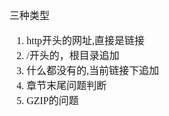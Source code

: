 <font face="SimSun" size=3>

三种类型
1. http开头的网址,直接是链接
2. /开头的，根目录追加
3. 什么都没有的,当前链接下追加
4. 章节末尾问题判断
5. GZIP的问题

</font>